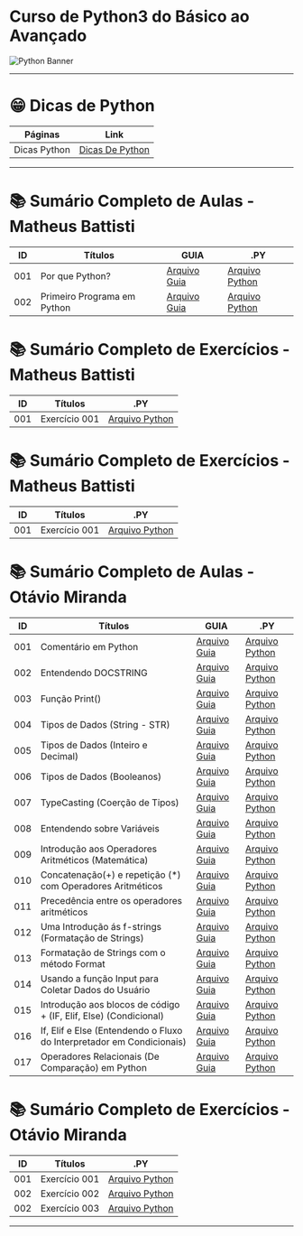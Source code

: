 # Curso de Python3 do Básico ao Avançado

<img src="https://learn.temporal.io/assets/images/banner_python-0d345d125b6892840c54f7e1460c8a5a.png" alt="Python Banner">

---

# 😁 Dicas de Python

| Páginas      | Link                                  |
| ------------ | ------------------------------------- |
| Dicas Python | [Dicas De Python](py.DICAS/README.md) |

---

# 📚 Sumário Completo de Aulas - Matheus Battisti

| ID  | Títulos                     | GUIA             | .PY                                                                       |
| --- | --------------------------- | ---------------- | ------------------------------------------------------------------------- |
| 001 | Por que Python?             | [Arquivo Guia]() | [Arquivo Python](py.AULAS/MatheusBattisti.Aulas/aula.001/introducao.yaml) |
| 002 | Primeiro Programa em Python | [Arquivo Guia]() | [Arquivo Python](py.AULAS/MatheusBattisti.Aulas/aula002/main.py)          |

# 📚 Sumário Completo de Exercícios - Matheus Battisti

| ID  | Títulos       | .PY                |
| --- | ------------- | ------------------ |
| 001 | Exercício 001 | [Arquivo Python]() |

# 📚 Sumário Completo de Exercícios - Matheus Battisti

| ID  | Títulos       | .PY                |
| --- | ------------- | ------------------ |
| 001 | Exercício 001 | [Arquivo Python]() |

# 📚 Sumário Completo de Aulas - Otávio Miranda

| ID  | Títulos                                                               | GUIA                                                              | .PY                                                                   |
| --- | --------------------------------------------------------------------- | ----------------------------------------------------------------- | --------------------------------------------------------------------- |
| 001 | Comentário em Python                                                  | [Arquivo Guia](./py.AULAS/OtavioMiranda.Aulas/aula.001/README.md) | [Arquivo Python](./py.AULAS/OtavioMiranda.Aulas/aula.001/main.py)     |
| 002 | Entendendo DOCSTRING                                                  | [Arquivo Guia](./py.AULAS/OtavioMiranda.Aulas/aula.002/README.md) | [Arquivo Python](./py.AULAS/OtavioMiranda.Aulas/aula.002/main.py)     |
| 003 | Função Print()                                                        | [Arquivo Guia](./py.AULAS/aula.003/README.md)                     | [Arquivo Python](./py.AULAS/OtavioMiranda.Aulas/aula.003/main.py)     |
| 004 | Tipos de Dados (String - STR)                                         | [Arquivo Guia](./py.AULAS/OtavioMiranda.Aulas/aula.004/README.md) | [Arquivo Python](./py.AULAS/OtavioMiranda.Aulas/aula.004/main.py)     |
| 005 | Tipos de Dados (Inteiro e Decimal)                                    | [Arquivo Guia](./py.AULAS/OtavioMiranda.Aulas/aula.005/README.md) | [Arquivo Python](./py.AULAS/OtavioMiranda.Aulas/aula.005/main.py)     |
| 006 | Tipos de Dados (Booleanos)                                            | [Arquivo Guia](./py.AULAS/OtavioMiranda.Aulas/aula.006/README.md) | [Arquivo Python](./py.AULAS/OtavioMiranda.Aulas/aula.006/main.py)     |
| 007 | TypeCasting (Coerção de Tipos)                                        | [Arquivo Guia](./py.AULAS/OtavioMiranda.Aulas/aula.007/README.md) | [Arquivo Python](./py.AULAS/OtavioMiranda.Aulas/aula.007/main.py)     |
| 008 | Entendendo sobre Variáveis                                            | [Arquivo Guia](./py.AULAS/OtavioMiranda.Aulas/aula.008/README.md) | [Arquivo Python](./py.AULAS/OtavioMiranda.Aulas/aula.008/main.py)     |
| 009 | Introdução aos Operadores Aritméticos (Matemática)                    | [Arquivo Guia](./py.AULAS/OtavioMiranda.Aulas/aula.009/README.md) | [Arquivo Python](./py.AULAS/OtavioMiranda.Aulas/aula.009/main.py)     |
| 010 | Concatenação(+) e repetição (\*) com Operadores Aritméticos           | [Arquivo Guia](./py.AULAS/OtavioMiranda.Aulas/aula.010/README.md) | [Arquivo Python](./py.AULAS/OtavioMiranda.Aulas/aula.010/main.py)     |
| 011 | Precedência entre os operadores aritméticos                           | [Arquivo Guia](./py.AULAS/OtavioMiranda.Aulas/aula.011/README.md) | [Arquivo Python](./py.AULAS/OtavioMiranda.Aulas/aula.011/main.py)     |
| 012 | Uma Introdução ás f-strings (Formatação de Strings)                   | [Arquivo Guia](#)                                                 | [Arquivo Python](./py.AULAS/OtavioMiranda.Aulas/aula.012/main.py)     |
| 013 | Formatação de Strings com o método Format                             | [Arquivo Guia](#)                                                 | [Arquivo Python](./py.AULAS/OtavioMiranda.Aulas/aula.013/main.py)     |
| 014 | Usando a função Input para Coletar Dados do Usuário                   | [Arquivo Guia](#)                                                 | [Arquivo Python](./py.AULAS/OtavioMiranda.Aulas/aula.014/main.py)     |
| 015 | Introdução aos blocos de código + (IF, Elif, Else) (Condicional)      | [Arquivo Guia](#)                                                 | [Arquivo Python](./py.AULAS/OtavioMiranda.Aulas/aula.015/main.py)     |
| 016 | If, Elif e Else (Entendendo o Fluxo do Interpretador em Condicionais) | [Arquivo Guia](#)                                                 | [Arquivo Python](./py.AULAS/OtavioMiranda.Aulas/aula.016/main.py)     |
| 017 | Operadores Relacionais (De Comparação) em Python                      | [Arquivo Guia](#)                                                 | [Arquivo Python](./py.AULAS/OtavioMiranda.Aulas/aula.017/**main**.py) |

# 📚 Sumário Completo de Exercícios - Otávio Miranda

| ID  | Títulos       | .PY                                                       |
| --- | ------------- | --------------------------------------------------------- |
| 001 | Exercício 001 | [Arquivo Python](./py.EX/OtavioMiranda.EX/ex.001/main.py) |
| 002 | Exercício 002 | [Arquivo Python](./py.EX/OtavioMiranda.EX/ex.002/main.py) |
| 002 | Exercício 003 | [Arquivo Python](./py.EX/OtavioMiranda.EX/ex.003/main.py) |

---

